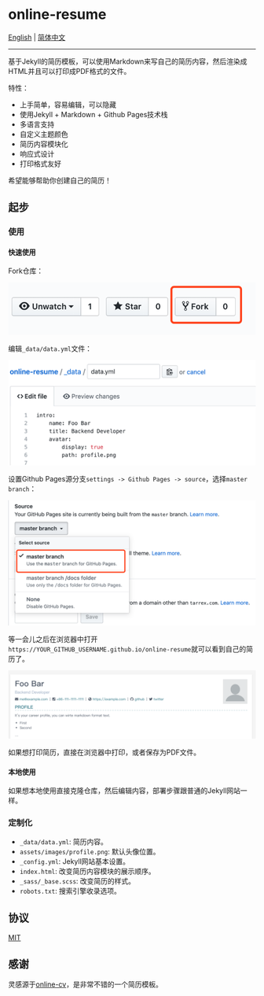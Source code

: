 # online-resume

[English](README.md) | [简体中文](README_CN.md)

---

基于Jekyll的简历模板，可以使用Markdown来写自己的简历内容，然后渲染成HTML并且可以打印成PDF格式的文件。

特性：

+ 上手简单，容易编辑，可以隐藏
+ 使用Jekyll + Markdown + Github Pages技术栈
+ 多语言支持
+ 自定义主题颜色
+ 简历内容模块化
+ 响应式设计
+ 打印格式友好

希望能够帮助你创建自己的简历！

## 起步

### 使用

#### 快速使用

Fork仓库：

![](./assets/images/fork.png "fork this repo")

编辑`_data/data.yml`文件：

![](./assets/images/edit.png "edit the yaml file")

设置Github Pages源分支`settings -> Github Pages -> source`，选择`master branch`：

![](./assets/images/source.png "select github pages source branch")

等一会儿之后在浏览器中打开`https://YOUR_GITHUB_USERNAME.github.io/online-resume`就可以看到自己的简历了。

![](./assets/images/resume.png "resume")

如果想打印简历，直接在浏览器中打印，或者保存为PDF文件。

#### 本地使用

如果想本地使用直接克隆仓库，然后编辑内容，部署步骤跟普通的Jekyll网站一样。

### 定制化

+ `_data/data.yml`: 简历内容。
+ `assets/images/profile.png`: 默认头像位置。
+ `_config.yml`: Jekyll网站基本设置。
+ `index.html`: 改变简历内容模块的展示顺序。
+ `_sass/_base.scss`: 改变简历的样式。
+ `robots.txt`: 搜索引擎收录选项。

## 协议

[MIT](https://choosealicense.com/licenses/mit/)

## 感谢

灵感源于[online-cv](https://github.com/sharu725/online-cv)，是非常不错的一个简历模板。
